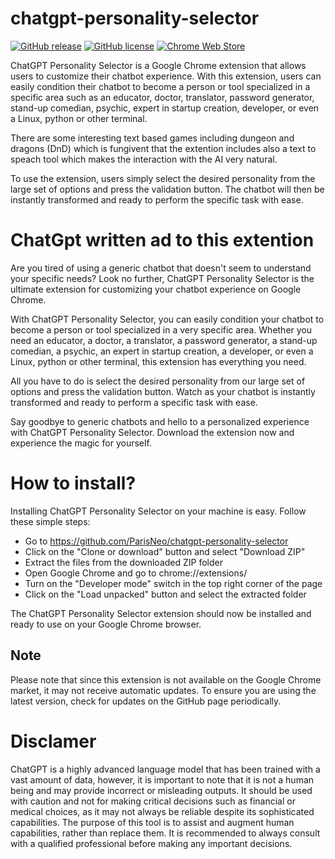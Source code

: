 # chatgpt-personality-selector

[![GitHub release](https://badgen.net/github/release/ParisNeo/chatgpt-personality-selector)](https://github.com/ParisNeo/chatgpt-personality-selector/releases)
[![GitHub license](https://badgen.net/github/license/ParisNeo/chatgpt-personality-selector)](https://github.com/ParisNeo/chatgpt-personality-selector/blob/master/LICENSE)
[![Chrome Web Store](https://img.shields.io/chrome-web-store/v/fhbjgbiflinjbdggehcddcbncdddomop.svg)](https://chrome.google.com/webstore/detail/chatgpt-audio-extension/fhbjgbiflinjbdggehcddcbncdddomop)

ChatGPT Personality Selector is a Google Chrome extension that allows users to customize their chatbot experience. With this extension, users can easily condition their chatbot to become a person or tool specialized in a specific area such as an educator, doctor, translator, password generator, stand-up comedian, psychic, expert in startup creation, developer, or even a Linux, python or other terminal. 

There are some interesting text based games including dungeon and dragons (DnD) which is fungivent that the extention includes also a text to speach tool which makes the interaction with the AI very natural.

To use the extension, users simply select the desired personality from the large set of options and press the validation button. The chatbot will then be instantly transformed and ready to perform the specific task with ease.


# ChatGpt written ad to this extention
Are you tired of using a generic chatbot that doesn't seem to understand your specific needs? Look no further, ChatGPT Personality Selector is the ultimate extension for customizing your chatbot experience on Google Chrome.

With ChatGPT Personality Selector, you can easily condition your chatbot to become a person or tool specialized in a very specific area. Whether you need an educator, a doctor, a translator, a password generator, a stand-up comedian, a psychic, an expert in startup creation, a developer, or even a Linux, python or other terminal, this extension has everything you need.

All you have to do is select the desired personality from our large set of options and press the validation button. Watch as your chatbot is instantly transformed and ready to perform a specific task with ease.

Say goodbye to generic chatbots and hello to a personalized experience with ChatGPT Personality Selector. Download the extension now and experience the magic for yourself.

# How to install?

Installing ChatGPT Personality Selector on your machine is easy. Follow these simple steps:

- Go to https://github.com/ParisNeo/chatgpt-personality-selector
- Click on the "Clone or download" button and select "Download ZIP"
- Extract the files from the downloaded ZIP folder
- Open Google Chrome and go to chrome://extensions/
- Turn on the "Developer mode" switch in the top right corner of the page
- Click on the "Load unpacked" button and select the extracted folder

The ChatGPT Personality Selector extension should now be installed and ready to use on your Google Chrome browser.


## Note
Please note that since this extension is not available on the Google Chrome market, it may not receive automatic updates. To ensure you are using the latest version, check for updates on the GitHub page periodically.


# Disclamer
ChatGPT is a highly advanced language model that has been trained with a vast amount of data, however, it is important to note that it is not a human being and may provide incorrect or misleading outputs. It should be used with caution and not for making critical decisions such as financial or medical choices, as it may not always be reliable despite its sophisticated capabilities. The purpose of this tool is to assist and augment human capabilities, rather than replace them. It is recommended to always consult with a qualified professional before making any important decisions.
